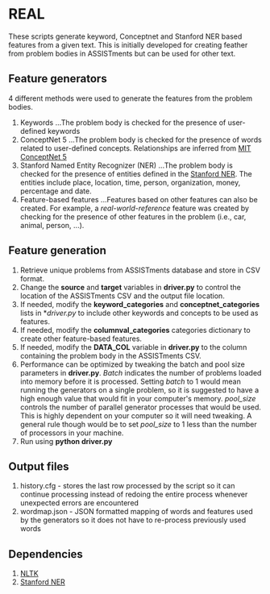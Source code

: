 REAL
====

These scripts generate keyword, Conceptnet and Stanford NER based features from a given text. This is initially developed for creating feather from problem bodies in ASSISTments but can be used for other text.

Feature generators
------------------
4 different methods were used to generate the features from the problem bodies.

1. Keywords
...The problem body is checked for the presence of user-defined keywords
2. ConceptNet 5
...The problem body is checked for the presence of words related to user-defined concepts. Relationships are inferred from [MIT ConceptNet 5](http://conceptnet5.media.mit.edu/)
3. Stanford Named Entity Recognizer (NER)
...The problem body is checked for the presence of entities defined in the [Stanford NER](http://nlp.stanford.edu/software/CRF-NER.shtml). The entities include place, location, time, person, organization, money, percentage and date.
4. Feature-based features
...Features based on other features can also be created. For example, a *real-world-reference* feature was created by checking for the presence of other features in the problem (i.e., car, animal, person, ...).


Feature generation
------------------
1. Retrieve unique problems from ASSISTments database and store in CSV format.
2. Change the **source** and **target** variables in **driver.py** to control the location of the ASSISTments CSV and the output file location.
3. If needed, modify the **keyword_categories** and **conceptnet_categories** lists in **driver.py* to include other keywords and concepts to be used as features.
4. If needed, modify the **columnval_categories** categories dictionary to create other feature-based features.
5. If needed, modify the **DATA_COL** variable in **driver.py** to the column containing the problem body in the ASSISTments CSV.
7. Performance can be optimized by tweaking the batch and pool size parameters in **driver.py**. *Batch* indicates the number of problems loaded into memory before it is processed. Setting *batch* to 1 would mean running the generators on a single problem, so it is suggested to have a high enough value that would fit in your computer's memory. *pool_size* controls the number of parallel generator processes that would be used. This is highly dependent on your computer so it will need tweaking. A general rule though would be to set *pool_size* to 1 less than the number of processors in your machine.
8. Run using **python driver.py**

Output files
------------
1. history.cfg - stores the last row processed by the script so it can continue processing instead of redoing the entire process whenever unexpected errors are encountered
2. wordmap.json - JSON formatted mapping of words and features used by the generators so it does not have to re-process previously used words

Dependencies
------------
1. [NLTK](http://www.nltk.org/)
2. [Stanford NER](http://nlp.stanford.edu/software/CRF-NER.shtml)
